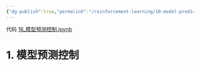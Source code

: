 ```yaml
---
{"dg-publish":true,"permalink":"/reinforcement-learning/10-model-predict-control/","dgPassFrontmatter":true,"created":"2023-10-20T15:20:38.227+08:00","updated":"2023-10-20T15:32:57.678+08:00"}
---
```


代码 [16\_模型预测控制.ipynb](https://github.com/Aegis1863/ML_practice/blob/master/%E5%BC%BA%E5%8C%96%E5%AD%A6%E4%B9%A0%E7%AC%94%E8%AE%B0/16_%E8%A1%8C%E4%B8%BA%E9%A2%84%E6%B5%8B%E6%8E%A7%E5%88%B6.ipynb)
# 1. 模型预测控制


